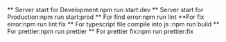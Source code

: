 ** Server start for Development:npm run start:dev
** Server start for Production:npm run start:prod
** For find error:npm run lint
**For fix error:npm run lint:fix
** For typescript file compile into js :npm run build
** For prettier:npm run prettier
\*\* For prettier fix:npm run prettier:fix
